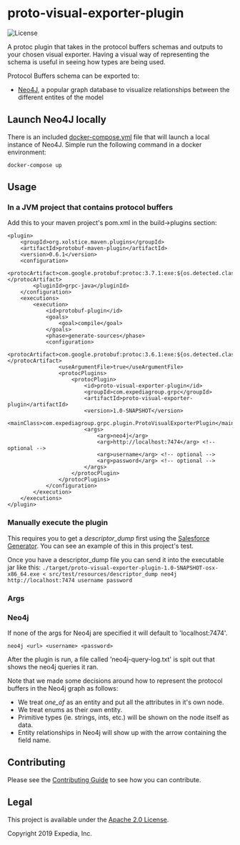 # proto-visual-exporter-plugin
![License](https://img.shields.io/hexpm/l/plug.svg)

A protoc plugin that takes in the protocol buffers schemas and outputs to your chosen visual exporter. Having a visual way of representing the schema is useful in seeing how types are being used. 

Protocol Buffers schema can be exported to:
* [Neo4J](https://neo4j.com/), a popular graph database to visualize relationships between the different entites of the model

## Launch Neo4J locally
There is an included [docker-compose.yml](docker-compose.yml) file that will launch a local instance of Neo4J. Simple run the following command in a docker environment:
```
docker-compose up
```

## Usage
### In a JVM project that contains protocol buffers
Add this to your maven project's pom.xml in the build->plugins section:
```
<plugin>
    <groupId>org.xolstice.maven.plugins</groupId>
    <artifactId>protobuf-maven-plugin</artifactId>
    <version>0.6.1</version>
    <configuration>
        <protocArtifact>com.google.protobuf:protoc:3.7.1:exe:${os.detected.classifier}</protocArtifact>
        <pluginId>grpc-java</pluginId>
    </configuration>
    <executions>
        <execution>
            <id>protobuf-plugin</id>
            <goals>
                <goal>compile</goal>
            </goals>
            <phase>generate-sources</phase>
            <configuration>
                <protocArtifact>com.google.protobuf:protoc:3.6.1:exe:${os.detected.classifier}</protocArtifact>
                <useArgumentFile>true</useArgumentFile>
                <protocPlugins>
                    <protocPlugin>
                        <id>proto-visual-exporter-plugin</id>
                        <groupId>com.expediagroup.grpc</groupId>
                        <artifactId>proto-visual-exporter-plugin</artifactId>
                        <version>1.0-SNAPSHOT</version>
                        <mainClass>com.expediagroup.grpc.plugin.ProtoVisualExporterPlugin</mainClass>
                        <args>
                            <arg>neo4j</arg>
                            <arg>http://localhost:7474</arg> <!-- optional -->
                            <arg>username</arg> <!-- optional -->
                            <arg>password</arg> <!-- optional -->
                        </args>
                    </protocPlugin>
                </protocPlugins>
            </configuration>
        </execution>
    </executions>
</plugin>
```
### Manually execute the plugin

This requires you to get a *descriptor_dump* first using the [Salesforce Generator](https://github.com/salesforce/grpc-java-contrib/tree/master/jprotoc/jprotoc). You can see an example of this in this project's test.

Once you have a descriptor_dump file you can send it into the executable jar like this:
`./target/proto-visual-exporter-plugin-1.0-SNAPSHOT-osx-x86_64.exe < src/test/resources/descriptor_dump neo4j http://localhost:7474 username password`

### Args
### Neo4j
If none of the args for Neo4j are specified it will default to 'localhost:7474'.

```neo4j <url> <username> <password>```

After the plugin is run, a file called 'neo4j-query-log.txt' is spit out that shows the neo4j queries it ran.

Note that we made some decisions around how to represent the protocol buffers in the Neo4j graph as follows:
* We treat *one_of* as an entity and put all the attributes in it's own node.
* We treat enums as their own entity.
* Primitive types (ie. strings, ints, etc.) will be shown on the node itself as data.
* Entity relationships in Neo4j will show up with the arrow containing the field name.

## Contributing
Please see the [Contributing Guide](CONTRIBUTING.md) to see how you can contribute.

## Legal
This project is available under the [Apache 2.0 License](http://www.apache.org/licenses/LICENSE-2.0.html).

Copyright 2019 Expedia, Inc.
